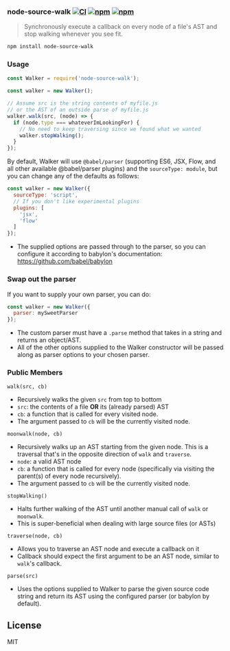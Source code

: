 ### node-source-walk [![CI](https://github.com/dependents/node-source-walk/actions/workflows/ci.yml/badge.svg)](https://github.com/dependents/node-source-walk/actions/workflows/ci.yml) [![npm](https://img.shields.io/npm/v/node-source-walk)](https://www.npmjs.com/package/node-source-walk) [![npm](https://img.shields.io/npm/dm/node-source-walk)](https://www.npmjs.com/package/node-source-walk)

> Synchronously execute a callback on every node of a file's AST and stop walking whenever you see fit.

```sh
npm install node-source-walk
```

### Usage

```js
const Walker = require('node-source-walk');

const walker = new Walker();

// Assume src is the string contents of myfile.js
// or the AST of an outside parse of myfile.js
walker.walk(src, (node) => {
  if (node.type === whateverImLookingFor) {
    // No need to keep traversing since we found what we wanted
    walker.stopWalking();
  }
});
```

By default, Walker will use `@babel/parser` (supporting ES6, JSX, Flow, and all other available @babel/parser plugins) and the `sourceType: module`, but you can change any of the defaults as follows:

```js
const walker = new Walker({
  sourceType: 'script',
  // If you don't like experimental plugins
  plugins: [
    'jsx',
    'flow'
  ]
});
```

* The supplied options are passed through to the parser, so you can configure it according to babylon's documentation: https://github.com/babel/babylon

### Swap out the parser

If you want to supply your own parser, you can do:

```js
const walker = new Walker({
  parser: mySweetParser
});
```

* The custom parser must have a `.parse` method that takes in a string and returns an object/AST.
* All of the other options supplied to the Walker constructor will be passed along as parser options to your chosen parser.

### Public Members

`walk(src, cb)`

* Recursively walks the given `src` from top to bottom
* `src`: the contents of a file **OR** its (already parsed) AST
* `cb`: a function that is called for every visited node.
 * The argument passed to `cb` will be the currently visited node.

`moonwalk(node, cb)`

* Recursively walks up an AST starting from the given node. This is a traversal that's in the opposite direction of `walk` and `traverse`.
* `node`: a valid AST node
* `cb`: a function that is called for every node (specifically via visiting the parent(s) of every node recursively).
 * The argument passed to `cb` will be the currently visited node.

`stopWalking()`

* Halts further walking of the AST until another manual call of `walk` or `moonwalk`.
* This is super-beneficial when dealing with large source files (or ASTs)

`traverse(node, cb)`

* Allows you to traverse an AST node and execute a callback on it
* Callback should expect the first argument to be an AST node, similar to `walk`'s callback.

`parse(src)`

* Uses the options supplied to Walker to parse the given source code string and return its AST
using the configured parser (or babylon by default).

## License

MIT
